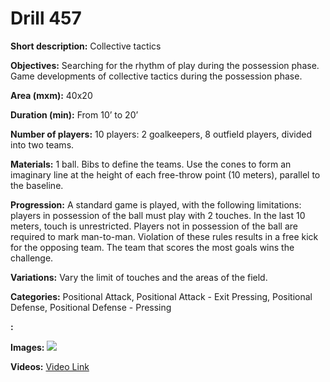 # Drill 457

**Short description:**
Collective tactics

**Objectives:**
Searching for the rhythm of play during the possession phase. Game developments of collective tactics during the possession phase.

**Area (mxm):**
40x20

**Duration (min):**
From 10’ to 20’

**Number of players:**
10 players: 2 goalkeepers, 8 outfield players, divided into two teams.

**Materials:**
1 ball. Bibs to define the teams. Use the cones to form an imaginary line at the height of each free-throw point (10 meters), parallel to the baseline.

**Progression:**
A standard game is played, with the following limitations: players in possession of the ball must play with 2 touches. In the last 10 meters, touch is unrestricted. Players not in possession of the ball are required to mark man-to-man. Violation of these rules results in a free kick for the opposing team. The team that scores the most goals wins the challenge.

**Variations:**
Vary the limit of touches and the areas of the field.

**Categories:**
Positional Attack, Positional Attack - Exit Pressing, Positional Defense, Positional Defense - Pressing

**:**


**Images:**
![](https://www.coachingfutsal.com/\images\9babc73e64fa98cc7bedf693297c5c2914871ab4393eaae55776f582c65823a82d70c1823c5c8c16d8e02e5feda4a6f4f150f14be746e8874a4ef9026093899a4e288695be89e.jpg)

**Videos:**
[Video Link](https://www.youtube.com/embed/QspIvnFfURs)

